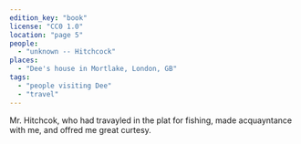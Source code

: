 ```yaml
---
edition_key: "book"
license: "CC0 1.0"
location: "page 5"
people:
  - "unknown -- Hitchcock"
places:
  - "Dee's house in Mortlake, London, GB"
tags:
  - "people visiting Dee"
  - "travel"
---
```

Mr. Hitchcok, who had travayled in the plat for
fishing, made acquayntance with me, and offred me great curtesy.
